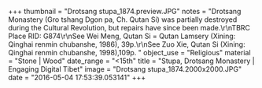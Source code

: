 +++
thumbnail = "Drotsang stupa_1874.preview.JPG"
notes = "Drotsang Monastery (Gro tshang Dgon pa, Ch. Qutan Si) was partially destroyed during the Cultural Revolution, but repairs have since been made.\r\nTBRC Place RID: G874\r\nSee Wei Meng, Qutan Si = Qutan Lamsery (Xining: Qinghai renmin chubanshe, 1986), 39p.\r\nSee Zuo Xie, Qutan Si (Xining: Qinghai renmin chubanshe, 1998),109p. "
object_use = "Religious"
material = "Stone | Wood"
date_range = "<15th"
title = "Stupa, Drotsang Monastery | Engaging Digital Tibet"
image = "Drotsang stupa_1874.2000x2000.JPG"
date = "2016-05-04 17:53:39.053141"
+++
